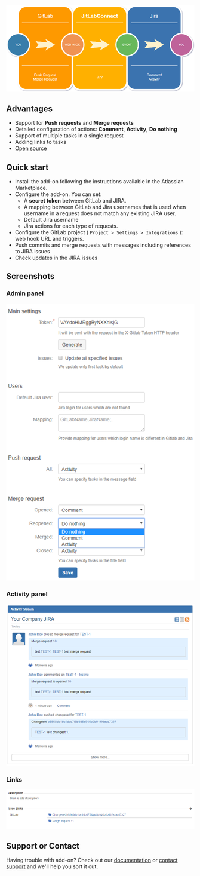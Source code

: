 <p align="center"> 
  <img src="/img/JitLabFlow.png" width = "700">
</p>

## Advantages
- Support for **Push requests** and **Merge requests**
- Detailed configuration of actions: **Comment**, **Activity**, **Do nothing**
- Support of multiple tasks in a single request
- Adding links to tasks
- [Open source](https://github.com/JitLabConnect/jitlabconnect.github.io/)

## Quick start
- Install the add-on following the instructions available in the Atlassian Marketplace.
- Configure the add-on. You can set:
  - A **secret token** between GitLab and JIRA.
  - A mapping between GitLab and Jira usernames that is used when username in a request does not match any existing JIRA user.
  - Default Jira username
  - Jira actions for each type of requests.
- Configure the GitLab project ( `Project > Settings > Integrations` ): web hook URL and triggers.
- Push commits and merge requests with messages including references to JIRA issues
- Check updates in the JIRA issues

## Screenshots
### Admin panel
<p align="center"> 
  <img src="/img/admin.png">
</p>

### Activity panel
<p align="center"> 
  <img src="/img/activity.png">
</p>

### Links
<p align="center"> 
  <img src="/img/links.png">
</p>

## Support or Contact
Having trouble with add-on? Check out our [documentation](https://github.com/JitLabConnect/jitlabconnect.github.io/wiki) or [contact support](https://github.com/JitLabConnect/jitlabconnect.github.io/issues) and we'll help you sort it out.
